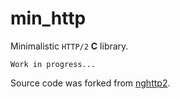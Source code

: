 # min_http

Minimalistic `HTTP/2` **C** library.

```
Work in progress...
```

Source code was forked from [nghttp2][nghttp2_link].

[nghttp2_link]: https://github.com/nghttp2/nghttp2
